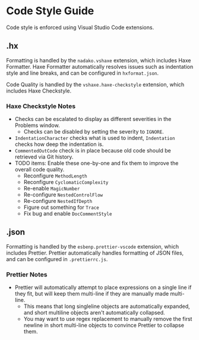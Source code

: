 # Code Style Guide

Code style is enforced using Visual Studio Code extensions.

## .hx

Formatting is handled by the `nadako.vshaxe` extension, which includes Haxe
Formatter. Haxe Formatter automatically resolves issues such as indentation
style and line breaks, and can be configured in `hxformat.json`.

Code Quality is handled by the `vshaxe.haxe-checkstyle` extension, which
includes Haxe Checkstyle.

### Haxe Checkstyle Notes

- Checks can be escalated to display as different severities in the Problems
  window.
  - Checks can be disabled by setting the severity to `IGNORE`.
- `IndentationCharacter` checks what is used to indent, `Indentation` checks how
  deep the indentation is.
- `CommentedOutCode` check is in place because old code should be retrieved via
  Git history.
- TODO items: Enable these one-by-one and fix them to improve the overall code
  quality.
  - Reconfigure `MethodLength`
  - Reconfigure `CyclomaticComplexity`
  - Re-enable `MagicNumber`
  - Re-configure `NestedControlFlow`
  - Re-configure `NestedIfDepth`
  - Figure out something for `Trace`
  - Fix bug and enable `DocCommentStyle`

## .json

Formatting is handled by the `esbenp.prettier-vscode` extension, which includes
Prettier. Prettier automatically handles formatting of JSON files, and can be
configured in `.prettierrc.js`.

### Prettier Notes

- Prettier will automatically attempt to place expressions on a single line if
  they fit, but will keep them multi-line if they are manually made multi-line.
  - This means that long singleline objects are automatically expanded, and
    short multiline objects aren't automatically collapsed.
  - You may want to use regex replacement to manually remove the first newline
    in short multi-line objects to convince Prettier to collapse them.
